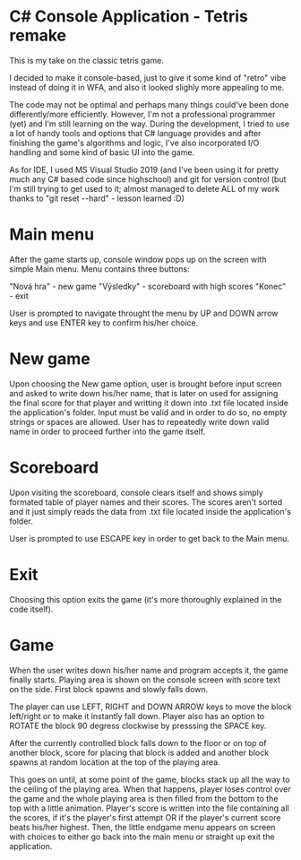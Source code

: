 # C# Console Application - Tetris remake

This is my take on the classic tetris game.

I decided to make it console-based, just to give it some kind of "retro" vibe instead of doing it in WFA, and also it looked  slighly more appealing to me.

The code may not be optimal and perhaps many things could've been done differently/more efficiently. However, I'm not a professional programmer (yet) and I'm still learning on the way. During the development, I tried to use a lot of handy tools and options that C# language provides and after finishing the game's algorithms and logic, I've also incorporated I/O handling and some kind of basic UI into the game. 

As for IDE, I used MS Visual Studio 2019 (and I've been using it for pretty much any C# based code since highschool) and git for version control (but I'm still trying to get used to it; almost managed to delete ALL of my work thanks to "git reset --hard" - lesson learned :D)

# Main menu

After the game starts up, console window pops up on the screen with simple Main menu.
Menu contains three buttons:

  "Nová hra" - new game
  "Výsledky" - scoreboard with high scores 
  "Konec" - exit 

User is prompted to navigate throught the menu by UP and DOWN arrow keys and use ENTER key to confirm his/her choice.

# New game

Upon choosing the New game option, user is brought before input screen and asked to write down his/her name, that is later on used for assigning the final score for that player and writting it down into .txt file located inside the application's folder.
Input must be valid and in order to do so, no empty strings or spaces are allowed. User has to repeatedly write down valid name in order to proceed further into the game itself.

# Scoreboard

Upon visiting the scoreboard, console clears itself and shows simply formated table of player names and their scores.
The scores aren't sorted and it just simply reads the data from .txt file located inside the application's folder.

User is prompted to use ESCAPE key in order to get back to the Main menu.

# Exit

Choosing this option exits the game (it's more thoroughly explained in the code itself).

# Game

When the user writes down his/her name and program accepts it, the game finally starts. Playing area is shown on the console screen with score text on the side. First block spawns and slowly falls down. 

The player can use LEFT, RIGHT and DOWN ARROW keys to move the block left/right or to make it instantly fall down. Player also has an option to ROTATE the block 90 degress clockwise by presssing the SPACE key.

After the currently controlled block falls down to the floor or on top of another block, score for placing that block is added and another block spawns at random location at the top of the playing area. 

This goes on until, at some point of the game, blocks stack up all the way to the ceiling of the playing area. When that happens, player loses control over the game and the whole playing area is then filled from the bottom to the top with a little animation. Player's score is written into the file containing all the scores, if it's the player's first attempt OR if the player's current score beats his/her highest. Then, the little endgame menu appears on screen with choices to either go back into the main menu or straight up exit the application.
